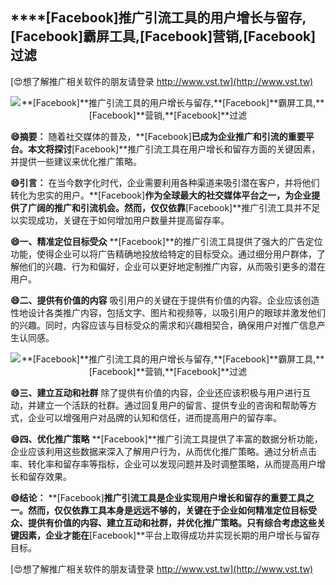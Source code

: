 ## ****[Facebook]**推广引流工具的用户增长与留存,**[Facebook]**霸屏工具,**[Facebook]**营销,**[Facebook]**过滤**

[😍想了解推广相关软件的朋友请登录 http://www.vst.tw](http://www.vst.tw)

 <center><img src="https://vst.tw/MP4/tuiguang/png/2.png" alt="**[Facebook]**推广引流工具的用户增长与留存,**[Facebook]**霸屏工具,**[Facebook]**营销,**[Facebook]**过滤"></center>

**😄摘要：**
随着社交媒体的普及，**[Facebook]**已成为企业推广和引流的重要平台。本文将探讨**[Facebook]**推广引流工具在用户增长和留存方面的关键因素，并提供一些建议来优化推广策略。

**😄引言：**
在当今数字化时代，企业需要利用各种渠道来吸引潜在客户，并将他们转化为忠实的用户。**[Facebook]**作为全球最大的社交媒体平台之一，为企业提供了广阔的推广和引流机会。然而，仅仅依靠**[Facebook]**推广引流工具并不足以实现成功，关键在于如何增加用户数量并提高留存率。

**😄一、精准定位目标受众**
**[Facebook]**的推广引流工具提供了强大的广告定位功能，使得企业可以将广告精确地投放给特定的目标受众。通过细分用户群体，了解他们的兴趣、行为和偏好，企业可以更好地定制推广内容，从而吸引更多的潜在用户。

**😄二、提供有价值的内容**
吸引用户的关键在于提供有价值的内容。企业应该创造性地设计各类推广内容，包括文字、图片和视频等，以吸引用户的眼球并激发他们的兴趣。同时，内容应该与目标受众的需求和兴趣相契合，确保用户对推广信息产生认同感。

 <center><img src="https://vst.tw/MP4/tuiguang/png/1.png" alt="**[Facebook]**推广引流工具的用户增长与留存,**[Facebook]**霸屏工具,**[Facebook]**营销,**[Facebook]**过滤"></center>

**😄三、建立互动和社群**
除了提供有价值的内容，企业还应该积极与用户进行互动，并建立一个活跃的社群。通过回复用户的留言、提供专业的咨询和帮助等方式，企业可以增强用户对品牌的认知和信任，进而提高用户的留存率。

**😄四、优化推广策略**
**[Facebook]**推广引流工具提供了丰富的数据分析功能，企业应该利用这些数据来深入了解用户行为，从而优化推广策略。通过分析点击率、转化率和留存率等指标，企业可以发现问题并及时调整策略，从而提高用户增长和留存效果。

**😄结论：**
**[Facebook]**推广引流工具是企业实现用户增长和留存的重要工具之一。然而，仅仅依靠工具本身是远远不够的，关键在于企业如何精准定位目标受众、提供有价值的内容、建立互动和社群，并优化推广策略。只有综合考虑这些关键因素，企业才能在**[Facebook]**平台上取得成功并实现长期的用户增长与留存目标。

[😍想了解推广相关软件的朋友请登录 http://www.vst.tw](http://www.vst.tw)



